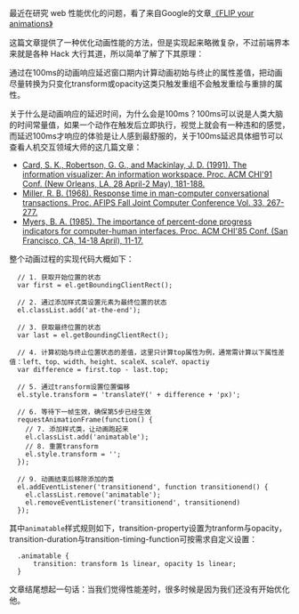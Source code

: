 

最近在研究 web 性能优化的问题，看了来自Google的文章[《FLIP your animations》](http://aerotwist.com/blog/flip-your-animations/)

这篇文章提供了一种优化动画性能的方法，但是实现起来略微复杂，不过前端界本来就是各种 Hack 大行其道，所以简单了解了下其原理：

通过在100ms的动画响应延迟窗口期内计算动画初始与终止的属性差值，把动画尽量转换为只变化transform或opacity这类只触发重组不会触发重绘与重排的属性。

关于什么是动画响应的延迟时间，为什么会是100ms？100ms可以说是人类大脑的时间常量值，如果一个动作在触发后立即执行，视觉上就会有一种违和的感觉，而延迟100ms才响应的体验是让人感到最舒服的，关于100ms延迟具体细节可以查看人机交互领域大师的这几篇文章：

* [Card, S. K., Robertson, G. G., and Mackinlay, J. D. (1991). The information visualizer: An information workspace. Proc. ACM CHI'91 Conf. (New Orleans, LA, 28 April-2 May), 181-188.](http://dl.acm.org/citation.cfm?id=108874)
* [Miller, R. B. (1968). Response time in man-computer conversational transactions. Proc. AFIPS Fall Joint Computer Conference Vol. 33, 267-277.](http://theixdlibrary.com/pdf/Miller1968.pdf)
* [Myers, B. A. (1985). The importance of percent-done progress indicators for computer-human interfaces. Proc. ACM CHI'85 Conf. (San Francisco, CA, 14-18 April), 11-17.](http://dl.acm.org/citation.cfm?id=317459)

整个动画过程的实现代码大概如下：

```
  // 1. 获取开始位置的状态
  var first = el.getBoundingClientRect();

  // 2. 通过添加样式类设置元素为最终位置的状态
  el.classList.add('at-the-end');

  // 3. 获取最终位置的状态
  var last = el.getBoundingClientRect();

  // 4. 计算初始与终止位置状态的差值，这里只计算top属性为例，通常需计算以下属性差值：left、top、width、height、scaleX、scaleY、opactiy
  var difference = first.top - last.top;

  // 5. 通过transform设置位置偏移
  el.style.transform = 'translateY(' + difference + 'px)';

  // 6. 等待下一帧生效，确保第5步已经生效
  requestAnimationFrame(function() {
    // 7. 添加样式类，让动画跑起来
    el.classList.add('animatable');
    // 8. 重置transform
    el.style.transform = '';
  });

  // 9. 动画结束后移除添加的类
  el.addEventListener('transitionend', function transitionend() {
    el.classList.remove('animatable');
    el.removeEventListener('transitionend', transitionend)
  });
```

其中`animatable`样式规则如下，transition-property设置为tranform与opacity，transition-duration与transition-timing-function可按需求自定义设置：

```
  .animatable {
      transition: transform 1s linear, opacity 1s linear;
  }
```
文章结尾想起一句话：当我们觉得性能差时，很多时候是因为我们还没有开始优化他。